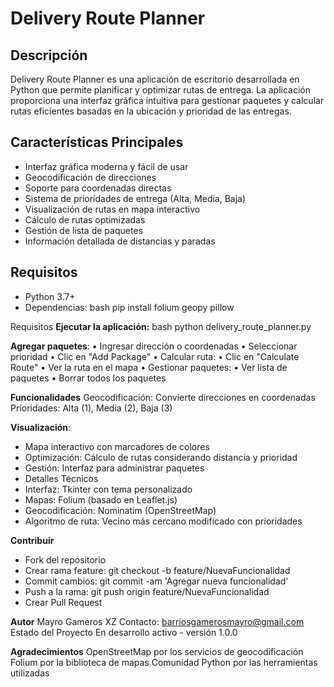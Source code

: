 # Delivery Route Planner

## Descripción
Delivery Route Planner es una aplicación de escritorio desarrollada en Python que permite planificar y optimizar rutas de entrega. La aplicación proporciona una interfaz gráfica intuitiva para gestionar paquetes y calcular rutas eficientes basadas en la ubicación y prioridad de las entregas.

## Características Principales
-	Interfaz gráfica moderna y fácil de usar
-	Geocodificación de direcciones
-	Soporte para coordenadas directas
-	Sistema de prioridades de entrega (Alta, Media, Baja)
-	Visualización de rutas en mapa interactivo
-	Cálculo de rutas optimizadas
-	Gestión de lista de paquetes
-	Información detallada de distancias y paradas

## Requisitos
- Python 3.7+
- Dependencias:
  bash
  pip install folium geopy pillow

Requisitos
**Ejecutar la aplicación:**
bash
python delivery_route_planner.py

**Agregar paquetes**:
•	Ingresar dirección o coordenadas
•	Seleccionar prioridad
•	Clic en "Add Package"
•	Calcular ruta:
•	Clic en "Calculate Route"
•	Ver la ruta en el mapa
•	Gestionar paquetes:
•	Ver lista de paquetes
•	Borrar todos los paquetes

**Funcionalidades**
Geocodificación: Convierte direcciones en coordenadas
Prioridades: Alta (1), Media (2), Baja (3)

**Visualización**: 
-	Mapa interactivo con marcadores de colores
-	Optimización: Cálculo de rutas considerando distancia y prioridad
-	Gestión: Interfaz para administrar paquetes
-	Detalles Técnicos
-	Interfaz: Tkinter con tema personalizado
-	Mapas: Folium (basado en Leaflet.js)
-	Geocodificación: Nominatim (OpenStreetMap)
-	Algoritmo de ruta: Vecino más cercano modificado con prioridades

**Contribuir**
-	Fork del repositorio
-	Crear rama feature: git checkout -b feature/NuevaFuncionalidad
-	Commit cambios: git commit -am 'Agregar nueva funcionalidad'
-	Push a la rama: git push origin feature/NuevaFuncionalidad
-	Crear Pull Request

**Autor**
Mayro Gameros XZ
Contacto: barriosgamerosmayro@gmail.com
Estado del Proyecto
En desarrollo activo - versión 1.0.0

**Agradecimientos**
OpenStreetMap por los servicios de geocodificación
Folium por la biblioteca de mapas
Comunidad Python por las herramientas utilizadas
